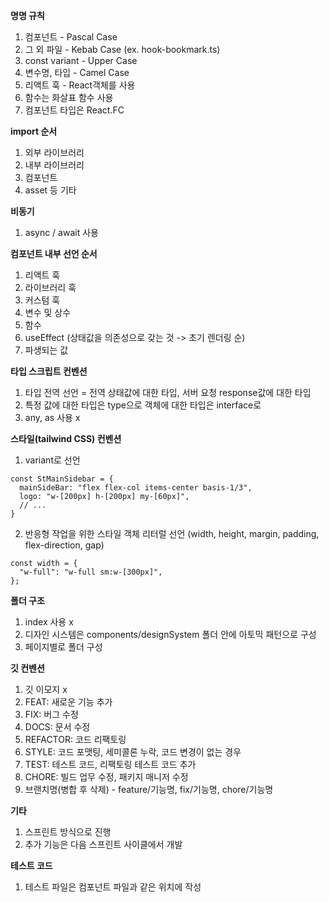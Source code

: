 **명명 규칙**
1. 컴포넌트 - Pascal Case
2. 그 외 파일 - Kebab Case (ex. hook-bookmark.ts)
3. const variant - Upper Case
4. 변수명, 타입 - Camel Case
5. 리액트 훅 - React객체를 사용
6. 함수는 화살표 함수 사용
7. 컴포넌트 타입은 React.FC<Props>

**import 순서**
1. 외부 라이브러리
2. 내부 라이브러리
3. 컴포넌트
4. asset 등 기타

**비동기**
1. async / await 사용

**컴포넌트 내부 선언 순서**
1. 리액트 훅
2. 라이브러리 훅
3. 커스텀 훅
4. 변수 및 상수
5. 함수
6. useEffect (상태값을 의존성으로 갖는 것 -> 초기 렌더링 순)
7. 파생되는 값

**타입 스크립트 컨벤션**
1. 타입 전역 선언 = 전역 상태값에 대한 타입, 서버 요청 response값에 대한 타입
2. 특정 값에 대한 타입은 type으로 객체에 대한 타입은 interface로
3. any, as 사용 x

**스타일(tailwind CSS) 컨벤션**
1. variant로 선언
```
const StMainSidebar = {
  mainSideBar: "flex flex-col items-center basis-1/3",
  logo: "w-[200px] h-[200px] my-[60px]",
  // ...
}
```
2. 반응형 작업을 위한 스타일 객체 리터럴 선언 (width, height, margin, padding, flex-direction, gap)
```
const width = {
  "w-full": "w-full sm:w-[300px]",
};
```

**폴더 구조**
1. index 사용 x
2. 디자인 시스템은 components/designSystem 폴더 안에 아토믹 패턴으로 구성
3. 페이지별로 폴더 구성

**깃 컨벤션**
1. 깃 이모지 x
2. FEAT: 새로운 기능 추가
3. FIX: 버그 수정
4. DOCS: 문서 수정
5. REFACTOR: 코드 리팩토링
6. STYLE: 코드 포맷팅, 세미콜론 누락, 코드 변경이 없는 경우
7. TEST: 테스트 코드, 리팩토링 테스트 코드 추가
8. CHORE: 빌드 업무 수정, 패키지 매니저 수정
9. 브랜치명(병합 후 삭제) - feature/기능명, fix/기능명, chore/기능명

**기타**
1. 스프린트 방식으로 진행
2. 추가 기능은 다음 스프린트 사이클에서 개발

**테스트 코드**
1. 테스트 파일은 컴포넌트 파일과 같은 위치에 작성